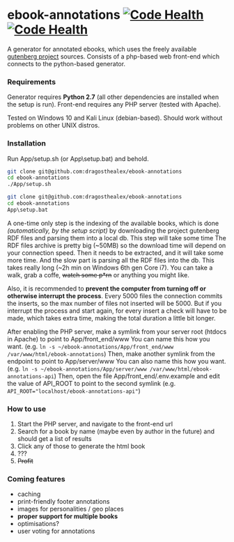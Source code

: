 # ebook-annotations [![Code Health](https://landscape.io/github/dragosthealex/ebook-annotations/master/landscape.svg?style=flat)](https://landscape.io/github/dragosthealex/ebook-annotations/master) [![Code Health](https://img.shields.io/badge/coverage-88%25-green.svg)](https://landscape.io/github/dragosthealex/ebook-annotations/master)



A generator for annotated ebooks, which uses the freely available [gutenberg project](https://www.gutenberg.org) sources.
Consists of a php-based web front-end which connects to the python-based generator.

### Requirements
Generator requires **Python 2.7** (all other dependencies are installed when the setup is run).
Front-end requires any PHP server (tested with Apache).

Tested on Windows 10 and Kali Linux (debian-based). Should work without problems on other UNIX distros.

### Installation
Run App/setup.sh (or App\setup.bat) and behold.
```bash
git clone git@github.com:dragosthealex/ebook-annotations
cd ebook-annotations
./App/setup.sh
```
```bash
git clone git@github.com:dragosthealex/ebook-annotations
cd ebook-annotations
App\setup.bat
```

A one-time only step is the indexing of the available books, which is done *(automatically, by the setup script)* by downloading the project gutenberg RDF files and parsing them into a local db. This step will take some time
The RDF files archive is pretty big (~50MB) so the download time will depend on your connection speed. Then it needs to be extracted, and it will take some more time.
And the slow part is parsing all the RDF files into the db. This takes really long (~2h min on Windows 6th gen Core i7).
You can take a walk, grab a coffe, ~~watch some p\*rn~~ or anything you might like.

Also, it is recommended to **prevent the computer from turning off or otherwise interrupt the process**. Every 5000 files the connection commits the inserts, so the max number of files not inserted will be 5000. But if you interrupt the process and start again, for every insert a check will have to be made, which takes extra time, making the total duration a little bit longer.

After enabling the PHP server, make a symlink from your server root (htdocs in Apache) to point to App/front_end/www
You can name this how you want. (e.g. `ln -s ~/ebook-annotations/App/front_end/www /var/www/html/ebook-annotations`)
Then, make another symlink from the endpoint to point to App/server/www
You can also name this how you want. (e.g. `ln -s ~/ebook-annotations/App/server/www /var/www/html/ebook-annotations-api`)
Then, open the file App/front_end/.env.example and edit the value of API_ROOT to point to the second symlink (e.g. `API_ROOT="localhost/ebook-annotations-api"`)


### How to use

1. Start the PHP server, and navigate to the front-end url
2. Search for a book by name (maybe even by author in the future) and should get a list of results
3. Click any of those to generate the html book
4. ???
5. ~~Profit~~


### Coming features

- caching
- print-friendly footer annotations
- images for personalities / geo places
- **proper support for multiple books**
- optimisations?
- user voting for annotations
